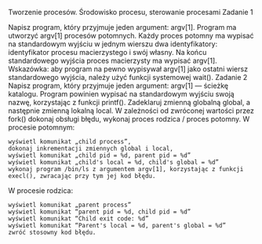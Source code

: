 
Tworzenie procesów. Środowisko procesu, sterowanie procesami
Zadanie 1

Napisz program, który przyjmuje jeden argument: argv[1]. Program ma utworzyć argv[1] procesów potomnych. Każdy proces potomny ma wypisać na standardowym wyjściu w jednym wierszu dwa identyfikatory: identyfikator procesu macierzystego i swój własny. Na końcu standardowego wyjścia proces macierzysty ma wypisać argv[1]. Wskazówka: aby program na pewno wypisywał argv[1] jako ostatni wiersz standardowego wyjścia, należy użyć funkcji systemowej wait().
Zadanie 2
Napisz program, który przyjmuje jeden argument: argv[1] — ścieżkę katalogu. Program powinien wypisać na standardowym wyjściu swoją nazwę, korzystając z funkcji printf(). Zadeklaruj zmienną globalną global, a następnie zmienną lokalną local. W zależności od zwróconej wartości przez fork() dokonaj obsługi błędu, wykonaj proces rodzica / proces potomny. W procesie potomnym:

    wyświetl komunikat „child process”,
    dokonaj inkrementacji zmiennych global i local,
    wyświetl komunikat „child pid = %d, parent pid = %d”
    wyświetl komunikat „child's local = %d, child's global = %d”
    wykonaj program /bin/ls z argumentem argv[1], korzystając z funkcji execl(), zwracając przy tym jej kod błędu.

W procesie rodzica:

    wyświetl komunikat „parent process”
    wyświetl komunikat “parent pid = %d, child pid = %d”
    wyświetl komunikat “Child exit code: %d”
    wyświetl komunikat “Parent's local = %d, parent's global = %d”
    zwróć stosowny kod błędu.


